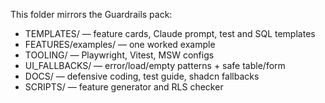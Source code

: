This folder mirrors the Guardrails pack:
- TEMPLATES/ — feature cards, Claude prompt, test and SQL templates
- FEATURES/examples/ — one worked example
- TOOLING/ — Playwright, Vitest, MSW configs
- UI_FALLBACKS/ — error/load/empty patterns + safe table/form
- DOCS/ — defensive coding, test guide, shadcn fallbacks
- SCRIPTS/ — feature generator and RLS checker
